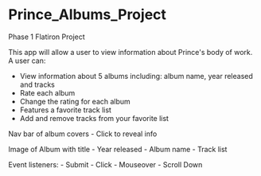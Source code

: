 # Prince_Albums_Project

Phase 1 Flatiron Project

This app will allow a user to view information about Prince's body of work. A user can:
- View information about 5 albums including: album name, year released and tracks
- Rate each album
- Change the rating for each album
- Features a favorite track list
- Add and remove tracks from your favorite list

Nav bar of album covers
	- Click to reveal info

Image of Album with title
	- Year released
	- Album name
	- Track list

Event listeners:
	- Submit
	- Click
	- Mouseover
    - Scroll Down